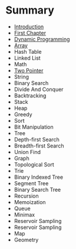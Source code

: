 # Summary

* [Introduction](README.md)
* [First Chapter](chapter1.md)
* [Dynamic Programming](dynamic-programming.md)
* [Array](array.md)
* Hash Table
* Linked List
* Math
* [Two Pointer](twopointer.md)
* String
* Binary Search
* Divide And Conquer
* Backtracking
* Stack
* Heap
* Greedy
* Sort
* Bit Manipulation
* Tree
* Depth-first Search
* Breadth-first Search
* Union Find
* Graph
* Topological Sort
* Trie
* Binary Indexed Tree
* Segment Tree
* Binary Search Tree
* Recursion
* Memoization
* Queue
* Minimax
* Reservoir Sampling
* Reservoir Sampling
* Map
* Geometry


